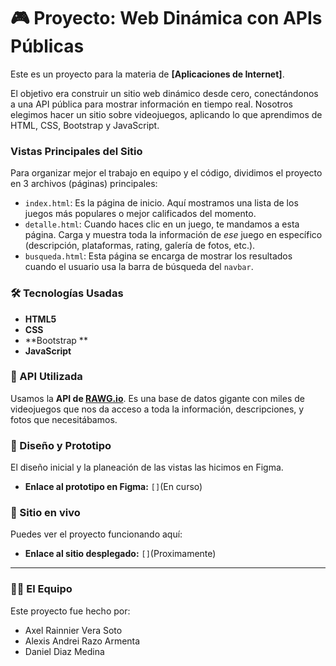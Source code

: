 # 🎮 Proyecto: Web Dinámica con APIs Públicas

Este es un proyecto para la materia de **[Aplicaciones de Internet]**.

El objetivo era construir un sitio web dinámico desde cero, conectándonos a una API pública para mostrar información en tiempo real. Nosotros elegimos hacer un sitio sobre videojuegos, aplicando lo que aprendimos de HTML, CSS, Bootstrap y JavaScript.

### Vistas Principales del Sitio

Para organizar mejor el trabajo en equipo y el código, dividimos el proyecto en 3 archivos (páginas) principales:

* `index.html`: Es la página de inicio. Aquí mostramos una lista de los juegos más populares o mejor calificados del momento.
* `detalle.html`: Cuando haces clic en un juego, te mandamos a esta página. Carga y muestra toda la información de *ese* juego en específico (descripción, plataformas, rating, galería de fotos, etc.).
* `busqueda.html`: Esta página se encarga de mostrar los resultados cuando el usuario usa la barra de búsqueda del `navbar`.

### 🛠️ Tecnologías Usadas

* **HTML5** 
* **CSS** 
* **Bootstrap ** 
* **JavaScript** 

### 🔌 API Utilizada

Usamos la **API de [RAWG.io](https://rawg.io/apidocs)**. Es una base de datos gigante con miles de videojuegos que nos da acceso a toda la información, descripciones, y fotos que necesitábamos.

### 🎨 Diseño y Prototipo

El diseño inicial y la planeación de las vistas las hicimos en Figma.

* **Enlace al prototipo en Figma:** `[]`(En curso)

### 🚀 Sitio en vivo

Puedes ver el proyecto funcionando aquí:

* **Enlace al sitio desplegado:** `[]`(Proximamente)

---


### 👨‍💻 El Equipo

Este proyecto fue hecho por:

* Axel Rainnier Vera Soto
* Alexis Andrei Razo Armenta
* Daniel Diaz Medina